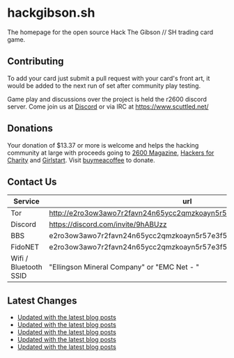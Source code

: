 # hackgibson.sh
The homepage for the open source Hack The Gibson // SH trading card game.


## Contributing

To add your card just submit a pull request with your card's front art, it would be added to the next run of set after community play testing.

Game play and discussions over the project is held the r2600 discord server. Come join us at [Discord](https://discord.com/invite/9hABUzz) or via IRC at https://www.scuttled.net/


## Donations

Your donation of $13.37 or more is welcome and helps the hacking community at large with proceeds going to [2600 Magazine](https://2600.com/), [Hackers for Charity](https://hackersforcharity.org) and [Girlstart](https://girlstart.org).  Visit [buymeacoffee](https://www.buymeacoffee.com/hackgibson.sh) to donate.


## Contact Us

Service | url
-|-
Tor | http://e2ro3ow3awo7r2favn24n65ycc2qmzkoayn5r57e3f56nvjwdcgg32ad.onion
Discord | https://discord.com/invite/9hABUzz
BBS | e2ro3ow3awo7r2favn24n65ycc2qmzkoayn5r57e3f56nvjwdcgg32ad.onion:23
FidoNET | e2ro3ow3awo7r2favn24n65ycc2qmzkoayn5r57e3f56nvjwdcgg32ad.onion:24554
Wifi / Bluetooth SSID | "Ellingson Mineral Company" or "EMC Net - <fidonet address>"

## Latest Changes
<!-- BLOG-POST-LIST:START -->
- [Updated with the latest blog posts](https://github.com/DFW2600/hackgibson.sh/commit/7425678526c6452daef2830288dec6a1337b9f59)
- [Updated with the latest blog posts](https://github.com/DFW2600/hackgibson.sh/commit/db9e1ec56c75f551c0ed26a50a325bbb025f3349)
- [Updated with the latest blog posts](https://github.com/DFW2600/hackgibson.sh/commit/cae01a6577b9b6fe4367f51c92baa95dac4abae0)
- [Updated with the latest blog posts](https://github.com/DFW2600/hackgibson.sh/commit/e6c377efa0125630aa2a828d096bc98297599fcb)
- [Updated with the latest blog posts](https://github.com/DFW2600/hackgibson.sh/commit/c2b92d5ae4653e187850de1588e9abb9d060e3ad)
<!-- BLOG-POST-LIST:END -->
